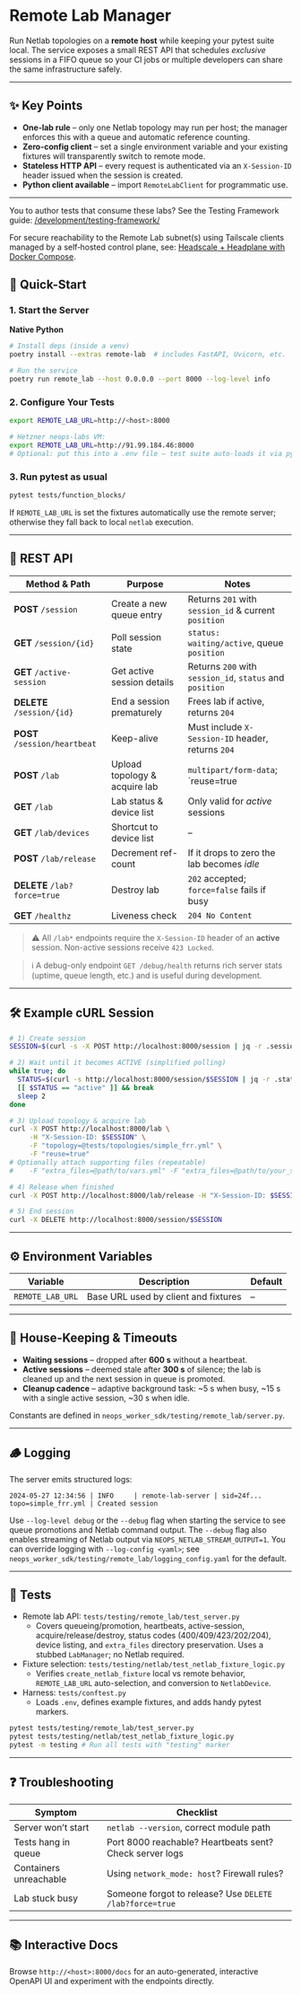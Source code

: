 # Remote Lab Manager

Run Netlab topologies on a **remote host** while keeping your pytest suite local.
The service exposes a small REST API that schedules *exclusive* sessions in a
FIFO queue so your CI jobs or multiple developers can share the same
infrastructure safely.

---

## ✨ Key Points

* **One-lab rule** – only one Netlab topology may run per host; the manager
  enforces this with a queue and automatic reference counting.
* **Zero-config client** – set a single environment variable and your existing
  fixtures will transparently switch to remote mode.
* **Stateless HTTP API** – every request is authenticated via an `X-Session-ID`
  header issued when the session is created.
* **Python client available** – import `RemoteLabClient` for programmatic use.
---

You to author tests that consume these labs? See the Testing Framework guide: [/development/testing-framework/](./testing-framework.md)

For secure reachability to the Remote Lab subnet(s) using Tailscale clients managed by a self‑hosted control plane, see: [Headscale + Headplane with Docker Compose](./docs/headscale_headplane.md).

## 🚀 Quick-Start

### 1. Start the Server

**Native Python**
```bash
# Install deps (inside a venv)
poetry install --extras remote-lab  # includes FastAPI, Uvicorn, etc.

# Run the service
poetry run remote_lab --host 0.0.0.0 --port 8000 --log-level info
```

### 2. Configure Your Tests

```bash
export REMOTE_LAB_URL=http://<host>:8000

# Hetzner neops-labs VM:
export REMOTE_LAB_URL=http://91.99.184.46:8000 
# Optional: put this into a .env file – test suite auto-loads it via python-dotenv
```

### 3. Run pytest as usual

```bash
pytest tests/function_blocks/
```

If `REMOTE_LAB_URL` is set the fixtures automatically use the remote server;
otherwise they fall back to local `netlab` execution.

---

## 🔌 REST API

| Method & Path | Purpose | Notes |
|--------------|---------|-------|
| **POST** `/session` | Create a new queue entry | Returns `201` with `session_id` & current `position` |
| **GET** `/session/{id}` | Poll session state | `status: waiting/active`, queue `position` |
| **GET** `/active-session` | Get active session details | Returns `200` with `session_id`, `status` and `position` |
| **DELETE** `/session/{id}` | End a session prematurely | Frees lab if active, returns `204` |
| **POST** `/session/heartbeat` | Keep-alive | Must include `X-Session-ID` header, returns `204` |
| **POST** `/lab` | Upload topology & acquire lab | `multipart/form-data`; `reuse=true|false`; supports repeated `extra_files=@path` |
| **GET** `/lab` | Lab status & device list | Only valid for *active* sessions |
| **GET** `/lab/devices` | Shortcut to device list | – |
| **POST** `/lab/release` | Decrement ref-count | If it drops to zero the lab becomes *idle* |
| **DELETE** `/lab?force=true` | Destroy lab | `202` accepted; `force=false` fails if busy |
| **GET** `/healthz` | Liveness check | `204 No Content` |

> ⚠️ All `/lab*` endpoints require the `X-Session-ID` header of an
> **active** session. Non-active sessions receive `423 Locked`.

> ℹ️ A debug-only endpoint `GET /debug/health` returns rich server stats
> (uptime, queue length, etc.) and is useful during development.

---

## 🛠️  Example cURL Session

```bash
# 1) Create session
SESSION=$(curl -s -X POST http://localhost:8000/session | jq -r .session_id)

# 2) Wait until it becomes ACTIVE (simplified polling)
while true; do
  STATUS=$(curl -s http://localhost:8000/session/$SESSION | jq -r .status)
  [[ $STATUS == "active" ]] && break
  sleep 2
done

# 3) Upload topology & acquire lab
curl -X POST http://localhost:8000/lab \
     -H "X-Session-ID: $SESSION" \
     -F "topology=@tests/topologies/simple_frr.yml" \
     -F "reuse=true"
# Optionally attach supporting files (repeatable)
#    -F "extra_files=@path/to/vars.yml" -F "extra_files=@path/to/your_special_config.yml"

# 4) Release when finished
curl -X POST http://localhost:8000/lab/release -H "X-Session-ID: $SESSION"

# 5) End session
curl -X DELETE http://localhost:8000/session/$SESSION
```

---

## ⚙️  Environment Variables

| Variable | Description | Default |
|----------|-------------|---------|
| `REMOTE_LAB_URL` | Base URL used by client and fixtures | – |

---

## 🧹 House-Keeping & Timeouts

* **Waiting sessions** – dropped after **600 s** without a heartbeat.
* **Active sessions** – deemed stale after **300 s** of silence; the lab is
  cleaned up and the next session in queue is promoted.
* **Cleanup cadence** – adaptive background task: ~5 s when busy, ~15 s with a
  single active session, ~30 s when idle.

Constants are defined in `neops_worker_sdk/testing/remote_lab/server.py`.

---

## 🪵 Logging

The server emits structured logs:
```
2024-05-27 12:34:56 | INFO     | remote-lab-server | sid=24f... topo=simple_frr.yml | Created session
```
Use `--log-level debug` or the `--debug` flag when starting the service to see queue promotions and
Netlab command output. The `--debug` flag also enables streaming of Netlab output via
`NEOPS_NETLAB_STREAM_OUTPUT=1`. You can override logging with `--log-config <yaml>`; see
`neops_worker_sdk/testing/remote_lab/logging_config.yaml` for the default.

---

## 🧪 Tests

- Remote lab API: `tests/testing/remote_lab/test_server.py`
  - Covers queueing/promotion, heartbeats, active-session, acquire/release/destroy, status codes (400/409/423/202/204), device listing, and `extra_files` directory preservation. Uses a stubbed `LabManager`; no Netlab required.
- Fixture selection: `tests/testing/netlab/test_netlab_fixture_logic.py`
  - Verifies `create_netlab_fixture` local vs remote behavior, `REMOTE_LAB_URL` auto-selection, and conversion to `NetlabDevice`.
- Harness: `tests/conftest.py`
  - Loads `.env`, defines example fixtures, and adds handy pytest markers.

```bash
pytest tests/testing/remote_lab/test_server.py
pytest tests/testing/netlab/test_netlab_fixture_logic.py
pytest -m testing # Run all tests with "testing" marker
```

---

## ❓ Troubleshooting

| Symptom | Checklist |
|---------|-----------|
| Server won’t start | `netlab --version`, correct module path |
| Tests hang in queue | Port 8000 reachable? Heartbeats sent? Check server logs |
| Containers unreachable | Using `network_mode: host`? Firewall rules? |
| Lab stuck busy | Someone forgot to release? Use `DELETE /lab?force=true` |

---

## 📚 Interactive Docs

Browse `http://<host>:8000/docs` for an auto-generated, interactive OpenAPI UI
and experiment with the endpoints directly. 
